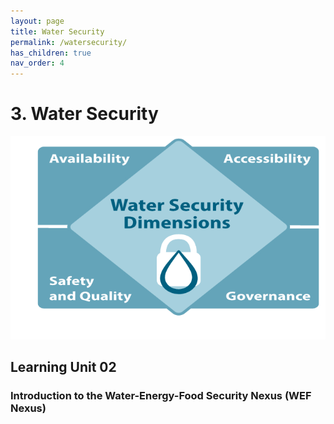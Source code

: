 ```yaml
---
layout: page
title: Water Security
permalink: /watersecurity/
has_children: true
nav_order: 4
---
```

# 3. Water Security

![Water Security Banner](/assets/water-dimensions.png)

## Learning Unit 02
### Introduction to the Water-Energy-Food Security Nexus (WEF Nexus)
